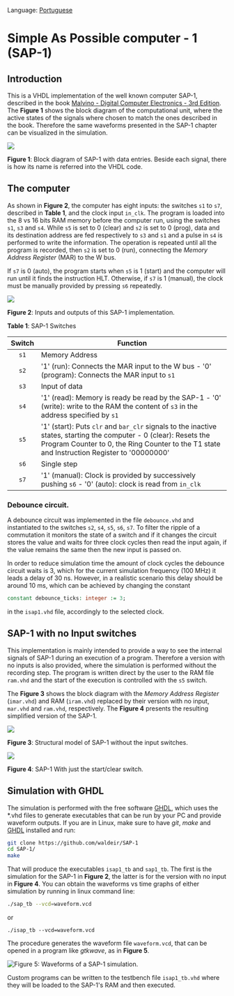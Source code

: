 Language: [Portuguese](https://github.com/waldeir/SAP-1/blob/master/README.pt.md)

# Simple As Possible computer - 1  (SAP-1)

## Introduction

This is a VHDL implementation of the well known computer SAP-1, described in
the book [Malvino - Digital Computer Electronics - 3rd Edition][book]. The **Figure
1** shows the block diagram of the computational unit, where the active states of the signals 
where chosen to match the ones described in the book. Therefore the same
waveforms presented in the SAP-1 chapter can be visualized in the simulation.


![](images/isap1_block_diagram.png)

**Figure 1**: Block diagram of SAP-1 with data entries. 
Beside each signal, there is how its name is referred into the VHDL code.

## The computer

As shown in **Figure 2**, the computer has eight inputs: the switches `s1` to
`s7`, described in **Table 1**, and the clock input `in_clk`. The program is loaded into
the 8 vs 16 bits RAM memory before the computer run, using the switches `s1`, `s3`
and `s4`. While `s5` is set to 0 (clear) and `s2` is set to 0 (prog), data and
its destination address are fed respectively to `s3` and `s1` and a pulse in
`s4` is performed to write the information. The operation is repeated until all
the program is recorded, then `s2` is set to 0 (run), connecting the *Memory Address Register* (MAR) to the
W bus.

If `s7` is 0 (auto), the program starts when `s5` is 1 (start) and the computer
will run until it finds the instruction HLT. Otherwise, if `s7` is 1 (manual),
the clock must be manually provided by pressing `s6` repeatedly.


![](images/isap1_top_level.png)

**Figure 2**: Inputs and outputs of this SAP-1 implementation.

**Table 1**: SAP-1 Switches

| Switch        | Function      | 
|:-------------:|---------------| 
| `s1`          | Memory Address| 
| `s2`          | '1' (run): Connects the MAR input to the W bus - '0' (program): Connects the MAR input to `s1`|
| `s3`          | Input of data | 
| `s4`          | '1' (read): Memory is ready be read by the SAP-1 - '0' (write): write to the RAM the content of `s3` in the address specified by `s1` | 
| `s5`          | '1' (start): Puts `clr` and `bar_clr` signals to the inactive states, starting the computer - 0 (clear): Resets the Program Counter to 0, the Ring Counter to the T1 state and Instruction Register to '00000000' | 
| `s6`          | Single step | 
| `s7`          | '1' (manual): Clock is provided by successively pushing `s6` - '0' (auto): clock is read from `in_clk`| 


### Debounce circuit.

A debounce circuit was implemented in the file `debounce.vhd` and instantiated
to the switches `s2`, `s4`, `s5`, `s6`, `s7`. To filter the ripple of a
commutation it monitors the state of a switch and if it changes the circuit
stores the value and waits for three clock cycles then read the input again, if
the value remains the same then the new input is passed on. 

In order to reduce simulation time the amount of clock cycles the debounce
circuit  waits is 3, which for the current simulation frequency (100 MHz) it
leads a delay of 30 ns. However, in a realistic scenario this delay should be
around 10 ms, which can be achieved by changing the constant

```vhdl
constant debounce_ticks: integer := 3;
```
in the `isap1.vhd` file, accordingly to the selected clock.

## SAP-1 with no Input switches

This implementation is mainly intended to provide a way to see the internal
signals of SAP-1 during an execution of a program. Therefore a version with no
inputs is also provided, where the simulation is performed without the
recording step. The program is written direct by the user to the RAM file
`ram.vhd` and the start of the execution is controlled with the `s5` switch.

The **Figure 3** shows the block diagram with the *Memory Address Register*
(`imar.vhd`) and RAM (`iram.vhd`) replaced by their version with no input,
`mar.vhd` and `ram.vhd`, respectively. The **Figure 4** presents the resulting
simplified version of the SAP-1.



![](images/block_diagram_sap1.png)

**Figure 3**: Structural model of SAP-1 without the input switches.

![](images/sap1_top_level.png)

**Figure 4**: SAP-1 With just the start/clear switch.

## Simulation with GHDL

The simulation is performed with the free software [GHDL][ghdl], which uses the
\*.vhd files to generate executables that can be run by your PC and provide
waveform outputs.  If you are in Linux, make sure to have *git*, *make* and
[GHDL][ghdl] installed and run:

```bash
git clone https://github.com/waldeir/SAP-1
cd SAP-1/
make
```

That will produce the executables `isap1_tb` and `sap1_tb`. The first is the
simulation for the SAP-1 in **Figure 2**, the latter is for the version with
no input in **Figure 4**. You can obtain the waveforms vs time graphs of either
simulation by running in linux command line: 

```bash
./sap_tb --vcd=waveform.vcd
```
or
```
./isap_tb --vcd=waveform.vcd
```

The procedure generates the waveform file `waveform.vcd`, that can be opened in
a program like *gtkwave*, as in **Figure 5**.

![**Figure 5**: Waveforms of a SAP-1 simulation.](images/isap1_waveforms.png)


Custom programs can be written to the testbench file `isap1_tb.vhd` where they
will be loaded to the SAP-1's RAM and then executed.

[gtkwave]:http://gtkwave.sourceforge.net/ "Wave viewer"

[book]:https://www.amazon.com/Digital-Computer-Electronics-Albert-Malvino/dp/0028005945 "https://www.amazon.com/Digital-Computer-Electronics-Albert-Malvino/dp/0028005945"

[ghdl]:http://ghdl.free.fr/ "VHDL simulator"
